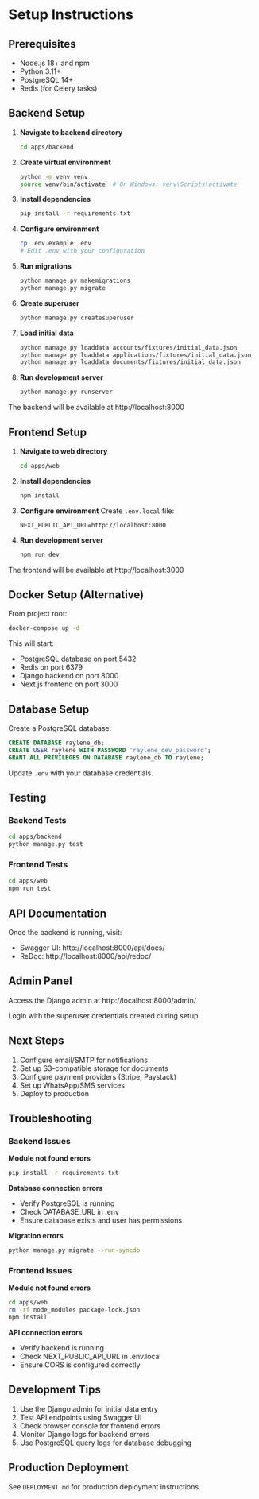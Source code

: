 # Setup Instructions

## Prerequisites

- Node.js 18+ and npm
- Python 3.11+
- PostgreSQL 14+
- Redis (for Celery tasks)

## Backend Setup

1. **Navigate to backend directory**
   ```bash
   cd apps/backend
   ```

2. **Create virtual environment**
   ```bash
   python -m venv venv
   source venv/bin/activate  # On Windows: venv\Scripts\activate
   ```

3. **Install dependencies**
   ```bash
   pip install -r requirements.txt
   ```

4. **Configure environment**
   ```bash
   cp .env.example .env
   # Edit .env with your configuration
   ```

5. **Run migrations**
   ```bash
   python manage.py makemigrations
   python manage.py migrate
   ```

6. **Create superuser**
   ```bash
   python manage.py createsuperuser
   ```

7. **Load initial data**
   ```bash
   python manage.py loaddata accounts/fixtures/initial_data.json
   python manage.py loaddata applications/fixtures/initial_data.json
   python manage.py loaddata documents/fixtures/initial_data.json
   ```

8. **Run development server**
   ```bash
   python manage.py runserver
   ```

The backend will be available at http://localhost:8000

## Frontend Setup

1. **Navigate to web directory**
   ```bash
   cd apps/web
   ```

2. **Install dependencies**
   ```bash
   npm install
   ```

3. **Configure environment**
   Create `.env.local` file:
   ```env
   NEXT_PUBLIC_API_URL=http://localhost:8000
   ```

4. **Run development server**
   ```bash
   npm run dev
   ```

The frontend will be available at http://localhost:3000

## Docker Setup (Alternative)

From project root:
```bash
docker-compose up -d
```

This will start:
- PostgreSQL database on port 5432
- Redis on port 6379
- Django backend on port 8000
- Next.js frontend on port 3000

## Database Setup

Create a PostgreSQL database:
```sql
CREATE DATABASE raylene_db;
CREATE USER raylene WITH PASSWORD 'raylene_dev_password';
GRANT ALL PRIVILEGES ON DATABASE raylene_db TO raylene;
```

Update `.env` with your database credentials.

## Testing

### Backend Tests
```bash
cd apps/backend
python manage.py test
```

### Frontend Tests
```bash
cd apps/web
npm run test
```

## API Documentation

Once the backend is running, visit:
- Swagger UI: http://localhost:8000/api/docs/
- ReDoc: http://localhost:8000/api/redoc/

## Admin Panel

Access the Django admin at http://localhost:8000/admin/

Login with the superuser credentials created during setup.

## Next Steps

1. Configure email/SMTP for notifications
2. Set up S3-compatible storage for documents
3. Configure payment providers (Stripe, Paystack)
4. Set up WhatsApp/SMS services
5. Deploy to production

## Troubleshooting

### Backend Issues

**Module not found errors**
```bash
pip install -r requirements.txt
```

**Database connection errors**
- Verify PostgreSQL is running
- Check DATABASE_URL in .env
- Ensure database exists and user has permissions

**Migration errors**
```bash
python manage.py migrate --run-syncdb
```

### Frontend Issues

**Module not found errors**
```bash
cd apps/web
rm -rf node_modules package-lock.json
npm install
```

**API connection errors**
- Verify backend is running
- Check NEXT_PUBLIC_API_URL in .env.local
- Ensure CORS is configured correctly

## Development Tips

1. Use the Django admin for initial data entry
2. Test API endpoints using Swagger UI
3. Check browser console for frontend errors
4. Monitor Django logs for backend errors
5. Use PostgreSQL query logs for database debugging

## Production Deployment

See `DEPLOYMENT.md` for production deployment instructions.

